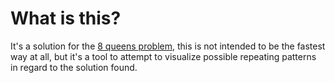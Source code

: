 # What is this?

It's a solution for the [8 queens problem](https://en.wikipedia.org/wiki/Eight_queens_puzzle), this is not intended to be the fastest way at all, but it's a tool to attempt to visualize possible repeating patterns in regard to the solution found.
